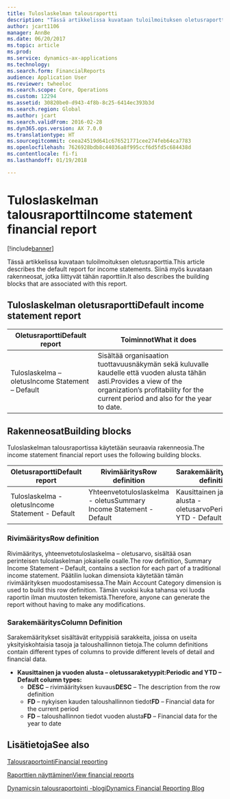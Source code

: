 ```yaml
---
title: Tuloslaskelman talousraportti
description: "Tässä artikkelissa kuvataan tuloilmoituksen oletusraporttia. Siinä myös kuvataan rakenneosat, jotka liittyvät tähän raporttiin."
author: jcart1106
manager: AnnBe
ms.date: 06/20/2017
ms.topic: article
ms.prod: 
ms.service: dynamics-ax-applications
ms.technology: 
ms.search.form: FinancialReports
audience: Application User
ms.reviewer: twheeloc
ms.search.scope: Core, Operations
ms.custom: 12294
ms.assetid: 30820be0-d943-4f8b-8c25-6414ec393b3d
ms.search.region: Global
ms.author: jcart
ms.search.validFrom: 2016-02-28
ms.dyn365.ops.version: AX 7.0.0
ms.translationtype: HT
ms.sourcegitcommit: ceea24519d641c676521771cee274feb64ca7783
ms.openlocfilehash: 7626928bdb8c44036a8f995ccf6d5fd5c684438d
ms.contentlocale: fi-fi
ms.lasthandoff: 01/19/2018

---
```


# <a name="income-statement-financial-report"></a><span data-ttu-id="666f6-104">Tuloslaskelman talousraportti</span><span class="sxs-lookup"><span data-stu-id="666f6-104">Income statement financial report</span></span>

[!include[banner](../includes/banner.md)]


<span data-ttu-id="666f6-105">Tässä artikkelissa kuvataan tuloilmoituksen oletusraporttia.</span><span class="sxs-lookup"><span data-stu-id="666f6-105">This article describes the default report for income statements.</span></span> <span data-ttu-id="666f6-106">Siinä myös kuvataan rakenneosat, jotka liittyvät tähän raporttiin.</span><span class="sxs-lookup"><span data-stu-id="666f6-106">It also describes the building blocks that are associated with this report.</span></span> 

<a name="default-income-statement-report"></a><span data-ttu-id="666f6-107">Tuloslaskelman oletusraportti</span><span class="sxs-lookup"><span data-stu-id="666f6-107">Default income statement report</span></span>
-------------------------------

| <span data-ttu-id="666f6-108">Oletusraportti</span><span class="sxs-lookup"><span data-stu-id="666f6-108">Default report</span></span>             | <span data-ttu-id="666f6-109">Toiminnot</span><span class="sxs-lookup"><span data-stu-id="666f6-109">What it does</span></span>                                                                                              |
|----------------------------|-----------------------------------------------------------------------------------------------------------|
| <span data-ttu-id="666f6-110">Tuloslaskelma – oletus</span><span class="sxs-lookup"><span data-stu-id="666f6-110">Income Statement – Default</span></span> | <span data-ttu-id="666f6-111">Sisältää organisaation tuottavuusnäkymän sekä kuluvalle kaudelle että vuoden alusta tähän asti.</span><span class="sxs-lookup"><span data-stu-id="666f6-111">Provides a view of the organization’s profitability for the current period and also for the year to date.</span></span> |

## <a name="building-blocks"></a><span data-ttu-id="666f6-112">Rakenneosat</span><span class="sxs-lookup"><span data-stu-id="666f6-112">Building blocks</span></span>
<span data-ttu-id="666f6-113">Tuloslaskelman talousraportissa käytetään seuraavia rakenneosia.</span><span class="sxs-lookup"><span data-stu-id="666f6-113">The income statement financial report uses the following building blocks.</span></span>

| <span data-ttu-id="666f6-114">Oletusraportti</span><span class="sxs-lookup"><span data-stu-id="666f6-114">Default report</span></span>             | <span data-ttu-id="666f6-115">Rivimääritys</span><span class="sxs-lookup"><span data-stu-id="666f6-115">Row definition</span></span>                     | <span data-ttu-id="666f6-116">Sarakemääritys</span><span class="sxs-lookup"><span data-stu-id="666f6-116">Column definition</span></span>          |
|----------------------------|------------------------------------|----------------------------|
| <span data-ttu-id="666f6-117">Tuloslaskelma - oletus</span><span class="sxs-lookup"><span data-stu-id="666f6-117">Income Statement - Default</span></span> | <span data-ttu-id="666f6-118">Yhteenvetotuloslaskelma - oletus</span><span class="sxs-lookup"><span data-stu-id="666f6-118">Summary Income Statement - Default</span></span> | <span data-ttu-id="666f6-119">Kausittainen ja vuoden alusta - oletusarvo</span><span class="sxs-lookup"><span data-stu-id="666f6-119">Periodic and YTD - Default</span></span> |

### <a name="row-definition"></a><span data-ttu-id="666f6-120">Rivimääritys</span><span class="sxs-lookup"><span data-stu-id="666f6-120">Row definition</span></span>

<span data-ttu-id="666f6-121">Rivimääritys, yhteenvetotuloslaskelma – oletusarvo, sisältää osan perinteisen tuloslaskelman jokaiselle osalle.</span><span class="sxs-lookup"><span data-stu-id="666f6-121">The row definition, Summary Income Statement – Default, contains a section for each part of a traditional income statement.</span></span> <span data-ttu-id="666f6-122">Päätilin luokan dimensiota käytetään tämän rivimäärityksen muodostamisessa.</span><span class="sxs-lookup"><span data-stu-id="666f6-122">The Main Account Category dimension is used to build this row definition.</span></span> <span data-ttu-id="666f6-123">Tämän vuoksi kuka tahansa voi luoda raportin ilman muutosten tekemistä.</span><span class="sxs-lookup"><span data-stu-id="666f6-123">Therefore, anyone can generate the report without having to make any modifications.</span></span>

### <a name="column-definition"></a><span data-ttu-id="666f6-124">Sarakemääritys</span><span class="sxs-lookup"><span data-stu-id="666f6-124">Column Definition</span></span>

<span data-ttu-id="666f6-125">Sarakemääritykset sisältävät erityppisiä sarakkeita, joissa on useita yksityiskohtaisia tasoja ja taloushallinnon tietoja.</span><span class="sxs-lookup"><span data-stu-id="666f6-125">The column definitions contain different types of columns to provide different levels of detail and financial data.</span></span>

-   <span data-ttu-id="666f6-126">**Kausittainen ja vuoden alusta – oletussaraketyypit:**</span><span class="sxs-lookup"><span data-stu-id="666f6-126">**Periodic and YTD – Default column types:**</span></span>
    -   <span data-ttu-id="666f6-127">**DESC** – rivimäärityksen kuvaus</span><span class="sxs-lookup"><span data-stu-id="666f6-127">**DESC** – The description from the row definition</span></span>
    -   <span data-ttu-id="666f6-128">**FD** – nykyisen kauden taloushallinnon tiedot</span><span class="sxs-lookup"><span data-stu-id="666f6-128">**FD** – Financial data for the current period</span></span>
    -   <span data-ttu-id="666f6-129">**FD** – taloushallinnon tiedot vuoden alusta</span><span class="sxs-lookup"><span data-stu-id="666f6-129">**FD** – Financial data for the year to date</span></span>

 

<a name="see-also"></a><span data-ttu-id="666f6-130">Lisätietoja</span><span class="sxs-lookup"><span data-stu-id="666f6-130">See also</span></span>
--------

[<span data-ttu-id="666f6-131">Talousraportointi</span><span class="sxs-lookup"><span data-stu-id="666f6-131">Financial reporting</span></span>](financial-reporting-getting-started.md)

[<span data-ttu-id="666f6-132">Raporttien näyttäminen</span><span class="sxs-lookup"><span data-stu-id="666f6-132">View financial reports</span></span>](view-financial-reports.md)

[<span data-ttu-id="666f6-133">Dynamicsin talousraportointi -blogi</span><span class="sxs-lookup"><span data-stu-id="666f6-133">Dynamics Financial Reporting Blog</span></span>](http://blogs.msdn.com/b/dynamics_financial_reporting/)




